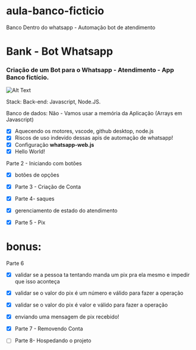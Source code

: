 # aula-banco-ficticio
Banco Dentro do whatsapp - Automação bot de atendimento

# Bank - Bot Whatsapp

### Criação de um Bot para o Whatsapp - Atendimento  - App Banco fictício.

![Alt Text](https://github.com/almcarvalho/aula-banco-ficticio/blob/main/docs/demos/demo.gif)

Stack: Back-end: Javascript, Node.JS.

Banco de dados: Não - Vamos usar a memória da Aplicação (Arrays em Javascript) 

- [x]  Aquecendo os motores, vscode, github desktop, node.js
- [x]  Riscos de uso indevido dessas apis de automação de whatsapp!
- [x]  Configuração  **whatsapp-web.js**
- [x]  Hello World!

Parte 2 - Iniciando com botões

- [x]  botões de opções

- [x]  Parte 3 - Criação de Conta

- [x]  Parte 4- saques
- [x]  gerenciamento de estado do atendimento


- [x]  Parte 5 - Pix

# bonus:

Parte 6

- [x]  validar se a pessoa ta tentando manda um pix pra ela mesmo e impedir que isso aconteça
- [x]  validar se o valor do pix é um número e válido  para fazer a operação
- [x]  validar se o valor do pix é valor e válido  para fazer a operação
- [x]  enviando uma mensagem de pix recebido!

- [x]  Parte 7 -  Removendo Conta

- [ ]  Parte 8- Hospedando o projeto

